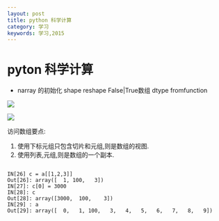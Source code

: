 ```yaml
---
layout: post
title: python 科学计算
category: 学习
keywords: 学习,2015
---
```


# pyton 科学计算

+ narray 的初始化
shape
reshape
False|True数组
dtype
fromfunction

![](http://7xnnj6.com1.z0.glb.clouddn.com/np-array.jpg)

![](http://7xnnj6.com1.z0.glb.clouddn.com/np-array-access.jpg)


访问数组要点:
1. 使用下标元组只包含切片和元组,则是数组的视图.
2. 使用列表,元组,则是数组的一个副本.

```

IN[26] c = a[[1,2,3]]
Out[26]: array([  1, 100,   3])
IN[27]: c[0] = 3000
IN[28]: c
Out[28]: array([3000,  100,    3])
IN[29] : a
Out[29]: array([  0,   1, 100,   3,   4,   5,   6,   7,   8,   9])


```
